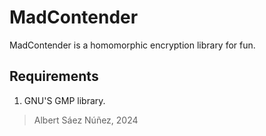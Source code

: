 # MadContender

MadContender is a homomorphic encryption library for fun.

## Requirements

1. GNU'S GMP library.

> Albert Sáez Núñez, 2024
